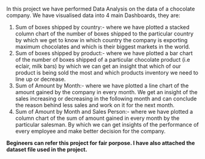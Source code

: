 In this project we have performed Data Analysis on the data of a chocolate company.
We have visualised data into 4 main Dashboards, they are:
1. Sum of boxes shipped by country:- where we have plotted a stacked column chart of the number of boxes shipped to the particular country by which we get to know in which country the company is exporting maximum chocolates and which is their biggest markets in the world.
2. Sum of boxes shipped by product:- where we have plotted a bar chart of the number of boxes shipped of a particular chocolate product (i.e eclair, milk bars) by which we can get an insight that which of our product is being sold the most and which products inventory we need to line up or decrease.
3. Sum of Amount by Month:- where we have plotted a line chart of the amount gained by the company in every month. We get an insight of the sales increasing or decreasing in the following month and can conclude the reason behind less sales and work on it for the next month.
4. Sum of Amount by Month and Sales Person:- where we have plotted a column chart of the sum of amount gained in every month by the particular salesman. By which we can get insights of the performance of every employee and make better decision for the company.

**Begineers can refer this project for fair porpose. I have also attached the dataset file used in the project.**
